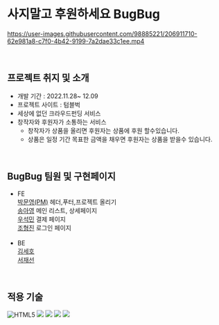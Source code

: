 # 사지말고 후원하세요 BugBug

https://user-images.githubusercontent.com/98885221/206911710-62e981a8-c7f0-4b42-9199-7a2dae33c1ee.mp4

<br>

## 프로젝트 취지 및 소개
* 개발 기간 : 2022.11.28~ 12.09
* 프로젝트 사이트 : 텀블벅
* 세상에 없던 크라우드펀딩 서비스
* 창작자와 후원자가 소통하는 서비스
  * 창작자가 상품을 올리면 후원자는 상품에 후원 할수있습니다.
  * 상품은 일정 기간 목표한 금액을 채우면 후원자는 상품을 받을수 있습니다.

<br>

## BugBug 팀원 및 구현페이지

- FE<br>
  [박문영(PM)](https://github.com/myp880) 헤더,푸터,프로젝트 올리기<br>
  [송아영](https://github.com/re-cosmos) 메인 리스트, 상세페이지<br>
  [우석민](https://github.com/Loman3710) 결제 페이지<br>
  [조형진](https://github.com/gowell032) 로그인 페이지<br>
  <br>
- BE<br>
  [김세호](https://github.com/hosose)<br>
  [서재선](https://github.com/IgnacioSEO)<br>

<br>

## 적용 기술

<img  alt="HTML5" src="https://img.shields.io/badge/HTML5-E34F26?style=for-the-badge&logo=html5&logoColor=white"> <img src="https://img.shields.io/badge/javascript-F7DF1E?style=for-the-badge&logo=javascript&logoColor=black"> <img src="https://img.shields.io/badge/react-61DAFB?style=for-the-badge&logo=react&logoColor=black"> <img src="https://img.shields.io/badge/node.js-339933?style=for-the-badge&logo=Node.js&logoColor=white"> <img src="https://img.shields.io/badge/mysql-4479A1?style=for-the-badge&logo=mysql&logoColor=white">

